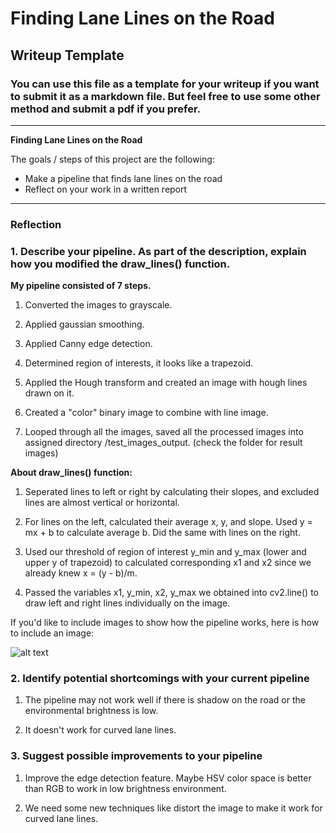 # **Finding Lane Lines on the Road** 

## Writeup Template

### You can use this file as a template for your writeup if you want to submit it as a markdown file. But feel free to use some other method and submit a pdf if you prefer.

---

**Finding Lane Lines on the Road**

The goals / steps of this project are the following:
* Make a pipeline that finds lane lines on the road
* Reflect on your work in a written report


[//]: # (Image References)

[image1]: ./examples/grayscale.jpg "Grayscale"

---

### Reflection

### 1. Describe your pipeline. As part of the description, explain how you modified the draw_lines() function.

**My pipeline consisted of 7 steps.**

1. Converted the images to grayscale.

2. Applied gaussian smoothing.

3. Applied Canny edge detection.

4. Determined region of interests, it looks like a trapezoid.

5. Applied the Hough transform and created an image with hough lines drawn on it.

6. Created a "color" binary image to combine with line image.

7. Looped through all the images, saved all the processed images into assigned directory /test_images_output. (check the folder for result images)

**About draw_lines() function:**

1. Seperated lines to left or right by calculating their slopes, and excluded lines are almost vertical or horizontal.

2. For lines on the left, calculated their average x, y, and slope. Used y = mx + b to calculate average b. Did the same with lines on the right.

3. Used our threshold of region of interest y_min and y_max (lower and upper y of trapezoid) to calculated corresponding x1 and x2 since we already knew x = (y - b)/m.

4. Passed the variables x1, y_min, x2, y_max we obtained into cv2.line() to draw left and right lines individually on the image.

If you'd like to include images to show how the pipeline works, here is how to include an image: 

![alt text][image1]


### 2. Identify potential shortcomings with your current pipeline


1. The pipeline may not work well if there is shadow on the road or the environmental brightness is low.

2. It doesn't work for curved lane lines.

### 3. Suggest possible improvements to your pipeline

1. Improve the edge detection feature. Maybe HSV color space is better than RGB to work in low brightness environment.

2. We need some new techniques like distort the image to make it work for curved lane lines.